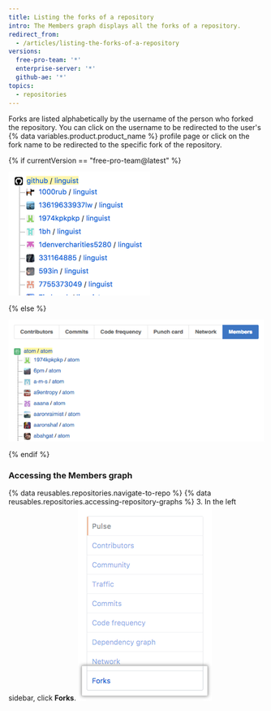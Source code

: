 ```yaml
---
title: Listing the forks of a repository
intro: The Members graph displays all the forks of a repository.
redirect_from:
  - /articles/listing-the-forks-of-a-repository
versions:
  free-pro-team: '*'
  enterprise-server: '*'
  github-ae: '*'
topics:
  - repositories
---
```


Forks are listed alphabetically by the username of the person who forked the repository. You can click on the username to be redirected to the user's {% data variables.product.product_name %} profile page or click on the fork name to be redirected to the specific fork of the repository.

{% if currentVersion == "free-pro-team@latest" %}

![Repository members graph](/assets/images/help/graphs/repo_forks_graph_dotcom.png)

{% else %}

![Repository members graph](/assets/images/help/graphs/repo_members_graph.png)

{% endif %}

### Accessing the Members graph

{% data reusables.repositories.navigate-to-repo %}
{% data reusables.repositories.accessing-repository-graphs %}
3. In the left sidebar, click **Forks**. ![Forks tab](/assets/images/help/graphs/graphs-sidebar-forks-tab.png)
